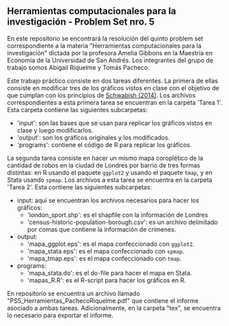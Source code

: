 ## Herramientas computacionales para la investigación - Problem Set nro. 5

En este repositorio se encontrará la resolución del quinto problem set correspondiente a la materia "Herramientas computacionales para la investigación" dictada por la profesora Amelia Gibbons en la Maestría en Economía de la Universidad de San Andrés. Los integrantes del grupo de trabajo somos Abigail Riquelme y Tomás Pacheco.

Este trabajo práctico consiste en dos tareas diferentes. La primera de ellas consiste en modificar tres de los gráficos vistos en clase con el objetivo de que cumplan con los principios de [Schwabish (2014)](https://pubs.aeaweb.org/doi/pdf/10.1257/jep.28.1.209). Los archivos correspondientes a esta primera tarea se encuentran en la carpeta 'Tarea 1'. Esta carpeta contiene las siguientes subcarpetas:
 * 'input': son las bases que se usan para replicar los gráficos vistos en clase y luego modificarlos.
 * 'output': son los gráficos originales y los modificados.
 * 'programs': contiene el código de R para replicar los gráficos.

La segunda tarea consiste en hacer un mismo mapa coroplético de la cantidad de robos en la ciudad de Londres por barrio de tres formas distintas: en R usando el paquete  ```ggplot2``` y usando el paquete ```tmap```, y en Stata usando ```spmap```. Los archivos a esta tarea se encuentra en la carpeta 'Tarea 2'. Esta contiene las siguientes subcarpetas:
  * input: aquí se encuentran los archivos necesarios para hacer los gráficos:
    * 'london_sport.shp': es el shapfile con la información de Londres
    * 'census-historic-population-borough.csv': es un archivo delimitado por comas que contiene la información de crímenes.
  * output: 
    * 'mapa_ggplot.eps': es el mapa confeccionado con ```ggplot2```.
    * 'mapa_stata.eps': es el mapa confeccionado con ```spmap```.
    * 'mapa_tmap.eps': es el mapa confeccionado con ```tmap```.
  * programs: 
    * 'mapa_stata.do': es el do-file para hacer el mapa en Stata.
    * 'mapas_R.R': es el R-script para hacer los gráficos en R.

En repositorio se encuentra un archivo llamado "PS5_Herramientas_PachecoRiquelme.pdf" que contiene el informe asociado a ambas tareas. Adicionalmente, en la carpeta "tex", se encuentra lo necesario para exportar el informe.
